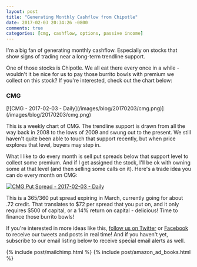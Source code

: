 ```yaml
---
layout: post
title: "Generating Monthly Cashflow from Chipotle"
date: 2017-02-03 20:34:26 -0800
comments: true
categories: [cmg, cashflow, options, passive income]
---
```


I'm a big fan of generating monthly cashflow. Especially on stocks that show signs of trading near a long-term trendline support.

One of those stocks is Chipotle. We all eat there every once in a while - wouldn't it be nice for us to pay those burrito bowls with premium we collect on this stock? If you're interested, check out the chart below:

<h3 id="20170203-cmg">CMG</h3>
[![CMG - 2017-02-03 - Daily](/images/blog/20170203/cmg.png)](/images/blog/20170203/cmg.png)

This is a weekly chart of CMG. The trendline support is drawn from all the way back in 2008 to the lows of 2009 and swung out to the present. We still haven't quite been able to touch that support recently, but when price explores that level, buyers may step in.

What I like to do every month is sell put spreads below that support level to collect some premium. And if I get assigned the stock, I'll be ok with owning some at that level (and then selling some calls on it). Here's a trade idea you can do every month on CMG:

[![CMG Put Spread - 2017-02-03 - Daily](/images/blog/20170203/cmgps.png)](/images/blog/20170203/cmgps.png)

This is a 365/360 put spread expiring in March, currently going for about .72 credit. That translates to $72 per spread that you put on, and it only requires $500 of capital, or a 14% return on capital - delicious! Time to finance those burrito bowls!

If you're interested in more ideas like this, [follow us on Twitter](https://twitter.com/theta_positive "Follow @thetatrades on Twitter") or [Facebook](https://facebook.com/thetatrades "Follow @thetatrades on Facebook") to receive our tweets and posts in real time! And if you haven't yet, subscribe to our email listing below to receive special email alerts as well.

{% include post/mailchimp.html %}
{% include post/amazon_ad_books.html %}
